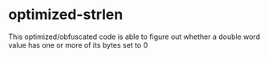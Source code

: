 optimized-strlen
================

This optimized/obfuscated code is able to figure out whether a double word value has one or more of its bytes set to 0
